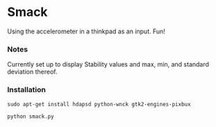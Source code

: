 # Smack
Using the accelerometer in a thinkpad as an input. Fun!

### Notes
Currently set up to display Stability values and max, min, and standard deviation thereof.

### Installation
`sudo apt-get install hdapsd python-wnck gtk2-engines-pixbux`

`python smack.py`
